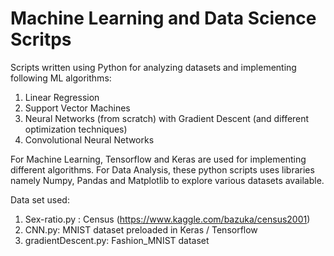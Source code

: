 # Machine Learning and Data Science Scritps

Scripts written using Python for analyzing datasets and implementing following ML algorithms:

1) Linear Regression
2) Support Vector Machines
3) Neural Networks (from scratch) with Gradient Descent (and different optimization techniques)
4) Convolutional Neural Networks

For Machine Learning, Tensorflow and Keras are used for implementing different algorithms.
For Data Analysis, these python scripts uses libraries namely Numpy, Pandas and Matplotlib to explore various datasets available.

Data set used: 

1) Sex-ratio.py : Census (https://www.kaggle.com/bazuka/census2001)
2) CNN.py: MNIST dataset preloaded in Keras / Tensorflow
3) gradientDescent.py: Fashion_MNIST dataset
